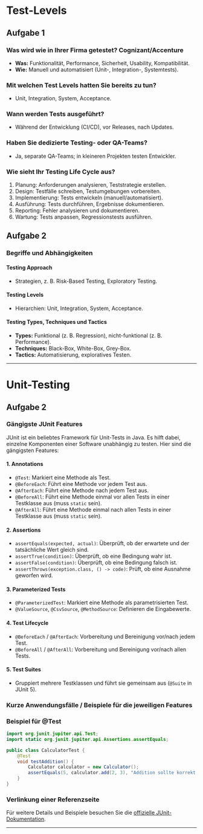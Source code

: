 # Test-Levels
## Aufgabe 1

### Was wird wie in Ihrer Firma getestet? Cognizant/Accenture
- **Was:** Funktionalität, Performance, Sicherheit, Usability, Kompatibilität.
- **Wie:** Manuell und automatisiert (Unit-, Integration-, Systemtests).

### Mit welchen Test Levels hatten Sie bereits zu tun?
- Unit, Integration, System, Acceptance.

### Wann werden Tests ausgeführt?
- Während der Entwicklung (CI/CD), vor Releases, nach Updates.

### Haben Sie dedizierte Testing- oder QA-Teams?
- Ja, separate QA-Teams; in kleineren Projekten testen Entwickler.

### Wie sieht Ihr Testing Life Cycle aus?
1. Planung: Anforderungen analysieren, Teststrategie erstellen.
2. Design: Testfälle schreiben, Testumgebungen vorbereiten.
3. Implementierung: Tests entwickeln (manuell/automatisiert).
4. Ausführung: Tests durchführen, Ergebnisse dokumentieren.
5. Reporting: Fehler analysieren und dokumentieren.
6. Wartung: Tests anpassen, Regressionstests ausführen.

## Aufgabe 2

### Begriffe und Abhängigkeiten

#### Testing Approach
- Strategien, z. B. Risk-Based Testing, Exploratory Testing.

#### Testing Levels
- Hierarchien: Unit, Integration, System, Acceptance.

#### Testing Types, Techniques und Tactics
- **Types:** Funktional (z. B. Regression), nicht-funktional (z. B. Performance).
- **Techniques:** Black-Box, White-Box, Grey-Box.
- **Tactics:** Automatisierung, exploratives Testen.


---

# Unit-Testing


## Aufgabe 2
### Gängigste JUnit Features
JUnit ist ein beliebtes Framework für Unit-Tests in Java. Es hilft dabei, einzelne Komponenten einer Software unabhängig zu testen. Hier sind die gängigsten Features:

#### 1. **Annotations**
- `@Test`: Markiert eine Methode als Test.
- `@BeforeEach`: Führt eine Methode vor jedem Test aus.
- `@AfterEach`: Führt eine Methode nach jedem Test aus.
- `@BeforeAll`: Führt eine Methode einmal vor allen Tests in einer Testklasse aus (muss `static` sein).
- `@AfterAll`: Führt eine Methode einmal nach allen Tests in einer Testklasse aus (muss `static` sein).

#### 2. **Assertions**
- `assertEquals(expected, actual)`: Überprüft, ob der erwartete und der tatsächliche Wert gleich sind.
- `assertTrue(condition)`: Überprüft, ob eine Bedingung wahr ist.
- `assertFalse(condition)`: Überprüft, ob eine Bedingung falsch ist.
- `assertThrows(exception.class, () -> code)`: Prüft, ob eine Ausnahme geworfen wird.

#### 3. **Parameterized Tests**
- `@ParameterizedTest`: Markiert eine Methode als parametrisierten Test.
- `@ValueSource`, `@CsvSource`, `@MethodSource`: Definieren die Eingabewerte.

#### 4. **Test Lifecycle**
- `@BeforeEach` / `@AfterEach`: Vorbereitung und Bereinigung vor/nach jedem Test.
- `@BeforeAll` / `@AfterAll`: Vorbereitung und Bereinigung vor/nach allen Tests.

#### 5. **Test Suites**
- Gruppiert mehrere Testklassen und führt sie gemeinsam aus (`@Suite` in JUnit 5).

### Kurze Anwendungsfälle / Beispiele für die jeweiligen Features

### Beispiel für @Test
```java
import org.junit.jupiter.api.Test;
import static org.junit.jupiter.api.Assertions.assertEquals;

public class CalculatorTest {
    @Test
    void testAddition() {
        Calculator calculator = new Calculator();
        assertEquals(5, calculator.add(2, 3), "Addition sollte korrekt sein");
    }
}

```

### Verlinkung einer Referenzseite
Für weitere Details und Beispiele besuchen Sie die [offizielle JUnit-Dokumentation](https://junit.org/junit5/docs/current/user-guide/).

---
